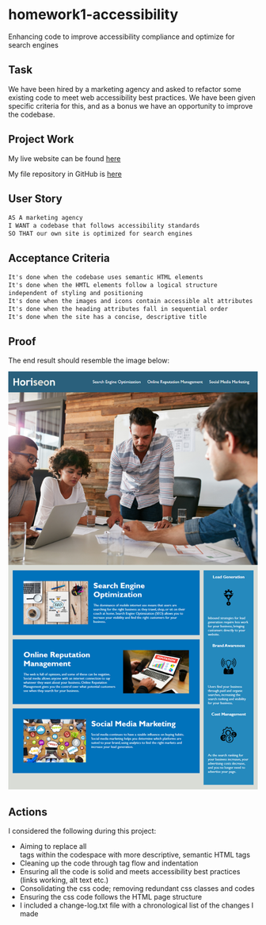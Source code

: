 # homework1-accessibility
Enhancing code to improve accessibility compliance and optimize for search engines

## Task
We have been hired by a marketing agency and asked to refactor some existing code to meet web accessibility best practices. We have been given specific criteria for this, and as a bonus we have an opportunity to improve the codebase.

## Project Work
My live website can be found [here](https://benfok.github.io/homework1-accessibility/)

My file repository in GitHub is [here](https://github.com/benfok/homework1-accessibility/)

## User Story

```
AS A marketing agency
I WANT a codebase that follows accessibility standards
SO THAT our own site is optimized for search engines
```

## Acceptance Criteria 

```
It's done when the codebase uses semantic HTML elements
It's done when the HMTL elements follow a logical structure independent of styling and positioning
It's done when the images and icons contain accessible alt attributes
It's done when the heading attributes fall in sequential order
It's done when the site has a concise, descriptive title
```

## Proof
The end result should resemble the image below:

![Mock up of the Horiseon webpage](./example/01-html-css-git-homework-demo.png)

## Actions
I considered the following during this project:

- Aiming to replace all <div> tags within the codespace with more descriptive, semantic HTML tags
- Cleaning up the code through tag flow and indentation
- Ensuring all the code is solid and meets accessibility best practices (links working, alt text etc.)
- Consolidating the css code; removing redundant css classes and codes
- Ensuring the css code follows the HTML page structure
- I included a change-log.txt file with a chronological list of the changes I made
